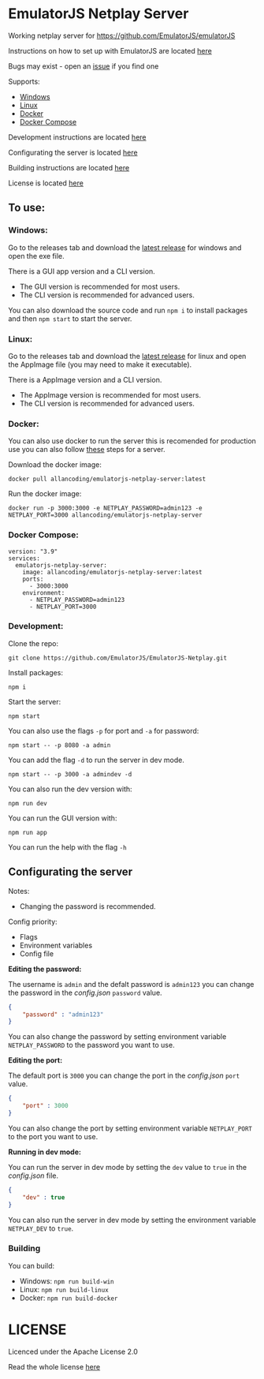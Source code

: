 # EmulatorJS Netplay Server

Working netplay server for https://github.com/EmulatorJS/emulatorJS

Instructions on how to set up with EmulatorJS are located [here](https://emulatorjs.org/docs4devs/Netplay.html)

Bugs may exist - open an [issue](https://github.com/EmulatorJS/EmulatorJS-Netplay/issues) if you find one

Supports:
* [Windows](#windows)
* [Linux](#linux)
* [Docker](#docker)
* [Docker Compose](#docker-compose)

Development instructions are located [here](#development)

Configurating the server is located [here](#configurating-the-server)

Building instructions are located [here](#building)

License is located [here](#license)

## To use:

### Windows:

Go to the releases tab and download the [latest release](https://github.com/EmulatorJS/EmulatorJS-Netplay/releases/tag/latest) for windows and open the exe file.

There is a GUI app version and a CLI version.
* The GUI version is recommended for most users.
* The CLI version is recommended for advanced users.

You can also download the source code and run `npm i` to install packages and then `npm start` to start the server.

### Linux:

Go to the releases tab and download the [latest release](https://github.com/EmulatorJS/EmulatorJS-Netplay/releases/tag/latest) for linux and open the AppImage file (you may need to make it executable).

There is a AppImage version and a CLI version.
* The AppImage version is recommended for most users.
* The CLI version is recommended for advanced users.

### Docker:

You can also use docker to run the server this is recomended for production use you can also follow [these](#development) steps for a server.

Download the docker image:
```
docker pull allancoding/emulatorjs-netplay-server:latest
```
Run the docker image:
```
docker run -p 3000:3000 -e NETPLAY_PASSWORD=admin123 -e NETPLAY_PORT=3000 allancoding/emulatorjs-netplay-server
```

### Docker Compose:

```
version: "3.9"
services:
  emulatorjs-netplay-server:
    image: allancoding/emulatorjs-netplay-server:latest
    ports:
      - 3000:3000
    environment:
      - NETPLAY_PASSWORD=admin123
      - NETPLAY_PORT=3000
```

### Development:

Clone the repo:

```
git clone https://github.com/EmulatorJS/EmulatorJS-Netplay.git
```

Install packages:
```
npm i
```
Start the server:
```
npm start
```
You can also use the flags `-p` for port and `-a` for password:
```
npm start -- -p 8080 -a admin
```
You can add the flag `-d` to run the server in dev mode.
```
npm start -- -p 3000 -a admindev -d
```
You can also run the dev version with:
```
npm run dev
```
You can run the GUI version with:
```
npm run app
```
You can run the help with the flag `-h`

## Configurating the server

Notes:
* Changing the password is recommended.

Config priority:
* Flags
* Environment variables
* Config file

**Editing the password:**

The username is `admin` and the defalt password is `admin123` you can change the password in the *config.json* `password` value.

```json
{
    "password" : "admin123"
}
```
You can also change the password by setting environment variable `NETPLAY_PASSWORD` to the password you want to use.

**Editing the port:**

The default port is `3000` you can change the port in the *config.json* `port` value.

```json
{
    "port" : 3000
}
```
You can also change the port by setting environment variable `NETPLAY_PORT` to the port you want to use.

**Running in dev mode:**

You can run the server in dev mode by setting the `dev` value to `true` in the *config.json* file.

```json
{
    "dev" : true
}
```
You can also run the server in dev mode by setting the environment variable `NETPLAY_DEV` to `true`.

### Building

You can build:
* Windows: `npm run build-win`
* Linux: `npm run build-linux`
* Docker: `npm run build-docker`
# LICENSE

Licenced under the Apache License 2.0

Read the whole license [here](LICENSE)
